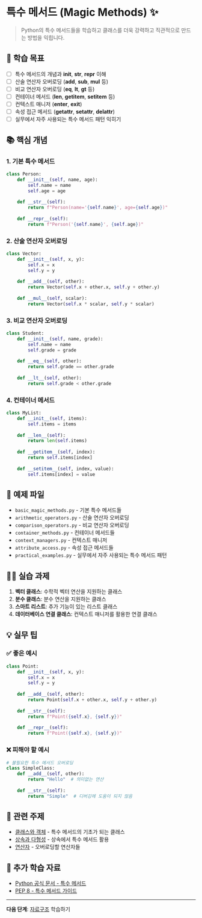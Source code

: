 # 특수 메서드 (Magic Methods) ✨

> Python의 특수 메서드들을 학습하고 클래스를 더욱 강력하고 직관적으로 만드는 방법을 익힙니다.

## 🎯 학습 목표

- [ ] 특수 메서드의 개념과 __init__, __str__, __repr__ 이해
- [ ] 산술 연산자 오버로딩 (__add__, __sub__, __mul__ 등)
- [ ] 비교 연산자 오버로딩 (__eq__, __lt__, __gt__ 등)
- [ ] 컨테이너 메서드 (__len__, __getitem__, __setitem__ 등)
- [ ] 컨텍스트 매니저 (__enter__, __exit__)
- [ ] 속성 접근 메서드 (__getattr__, __setattr__, __delattr__)
- [ ] 실무에서 자주 사용되는 특수 메서드 패턴 익히기

## 📚 핵심 개념

### 1. 기본 특수 메서드
```python
class Person:
    def __init__(self, name, age):
        self.name = name
        self.age = age
    
    def __str__(self):
        return f"Person(name='{self.name}', age={self.age})"
    
    def __repr__(self):
        return f"Person('{self.name}', {self.age})"
```

### 2. 산술 연산자 오버로딩
```python
class Vector:
    def __init__(self, x, y):
        self.x = x
        self.y = y
    
    def __add__(self, other):
        return Vector(self.x + other.x, self.y + other.y)
    
    def __mul__(self, scalar):
        return Vector(self.x * scalar, self.y * scalar)
```

### 3. 비교 연산자 오버로딩
```python
class Student:
    def __init__(self, name, grade):
        self.name = name
        self.grade = grade
    
    def __eq__(self, other):
        return self.grade == other.grade
    
    def __lt__(self, other):
        return self.grade < other.grade
```

### 4. 컨테이너 메서드
```python
class MyList:
    def __init__(self, items):
        self.items = items
    
    def __len__(self):
        return len(self.items)
    
    def __getitem__(self, index):
        return self.items[index]
    
    def __setitem__(self, index, value):
        self.items[index] = value
```

## 📁 예제 파일

- `basic_magic_methods.py` - 기본 특수 메서드들
- `arithmetic_operators.py` - 산술 연산자 오버로딩
- `comparison_operators.py` - 비교 연산자 오버로딩
- `container_methods.py` - 컨테이너 메서드들
- `context_managers.py` - 컨텍스트 매니저
- `attribute_access.py` - 속성 접근 메서드들
- `practical_examples.py` - 실무에서 자주 사용되는 특수 메서드 패턴

## 🏃‍♂️ 실습 과제

1. **벡터 클래스**: 수학적 벡터 연산을 지원하는 클래스
2. **분수 클래스**: 분수 연산을 지원하는 클래스
3. **스마트 리스트**: 추가 기능이 있는 리스트 클래스
4. **데이터베이스 연결 클래스**: 컨텍스트 매니저를 활용한 연결 클래스

## 💡 실무 팁

### ✅ 좋은 예시
```python
class Point:
    def __init__(self, x, y):
        self.x = x
        self.y = y
    
    def __add__(self, other):
        return Point(self.x + other.x, self.y + other.y)
    
    def __str__(self):
        return f"Point({self.x}, {self.y})"
    
    def __repr__(self):
        return f"Point({self.x}, {self.y})"
```

### ❌ 피해야 할 예시
```python
# 불필요한 특수 메서드 오버로딩
class SimpleClass:
    def __add__(self, other):
        return "Hello"  # 의미없는 연산
    
    def __str__(self):
        return "Simple"  # 디버깅에 도움이 되지 않음
```

## 🔗 관련 주제

- [클래스와 객체](./classes-and-objects/) - 특수 메서드의 기초가 되는 클래스
- [상속과 다형성](./inheritance-polymorphism/) - 상속에서 특수 메서드 활용
- [연산자](../../01-basics/operators/) - 오버로딩할 연산자들

## 📖 추가 학습 자료

- [Python 공식 문서 - 특수 메서드](https://docs.python.org/3/reference/datamodel.html#special-method-names)
- [PEP 8 - 특수 메서드 가이드](https://pep8.org/#method-names-and-instance-variables)

---

**다음 단계**: [자료구조](../../05-data-structures/) 학습하기
